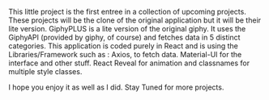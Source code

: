 This little project is the first entree in a collection of upcoming projects. These projects will be the clone of the original application but it will be their lite version.
GiphyPLUS is a lite version of the original giphy. It uses the GiphyAPI (provided by giphy, of course) and fetches data in 5 distinct categories. 
This application is coded purely in React and is using the Libraries/Framework such as :
Axios, to fetch data. 
Material-UI for the interface and other stuff. 
React Reveal for animation and classnames for multiple style classes.


I hope you enjoy it as well as I did. Stay Tuned for more projects.